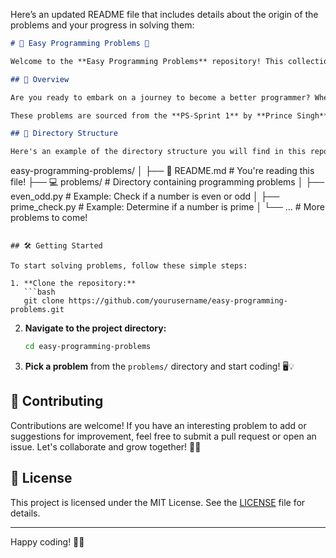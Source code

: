 Here’s an updated README file that includes details about the origin of the problems and your progress in solving them:

```markdown
# 🎉 Easy Programming Problems 🎉

Welcome to the **Easy Programming Problems** repository! This collection is designed to help beginners practice and enhance their coding skills through fun and interesting challenges. 💻✨

## 🚀 Overview

Are you ready to embark on a journey to become a better programmer? Whether you're just starting or looking to sharpen your skills, this repository has something for everyone. From number crunching to string manipulation, you'll find a variety of problems to solve. Let's dive into the world of coding! 🌍🔍

These problems are sourced from the **PS-Sprint 1** by **Prince Singh**, and I have personally solved them to improve my coding skills. I plan to add more problems in the future, so stay tuned for more exciting challenges! 🚀💪

## 📂 Directory Structure

Here's an example of the directory structure you will find in this repository:

```
easy-programming-problems/
│
├── 📄 README.md          # You're reading this file!
├── 💻 problems/          # Directory containing programming problems
│   ├── even_odd.py      # Example: Check if a number is even or odd
│   ├── prime_check.py   # Example: Determine if a number is prime
│   └── ...               # More problems to come!
```

## 🛠️ Getting Started

To start solving problems, follow these simple steps:

1. **Clone the repository:**
   ```bash
   git clone https://github.com/yourusername/easy-programming-problems.git
   ```
2. **Navigate to the project directory:**
   ```bash
   cd easy-programming-problems
   ```
3. **Pick a problem** from the `problems/` directory and start coding! 🖥️💡

## 🤝 Contributing

Contributions are welcome! If you have an interesting problem to add or suggestions for improvement, feel free to submit a pull request or open an issue. Let's collaborate and grow together! 🌱🤗

## 📄 License

This project is licensed under the MIT License. See the [LICENSE](LICENSE) file for details.

---

Happy coding! 🎈🎊
```

